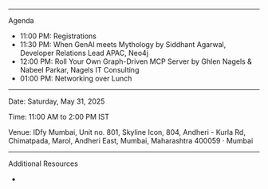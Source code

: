 
---

Agenda

- 11:00 PM: Registrations
- 11:30 PM: When GenAI meets Mythology by Siddhant Agarwal, Developer Relations Lead APAC, Neo4j
- 12:00 PM: Roll Your Own Graph-Driven MCP Server by Ghlen Nagels & Nabeel Parkar, Nagels IT Consulting
- 01:00 PM: Networking over Lunch

---

Date: Saturday, May 31, 2025

Time: 11:00 AM to 2:00 PM IST

Venue: IDfy Mumbai, Unit no. 801, Skyline Icon, 804, Andheri - Kurla Rd, Chimatpada, Marol, Andheri East, Mumbai, Maharashtra 400059 · Mumbai

---

Additional Resources

- 
